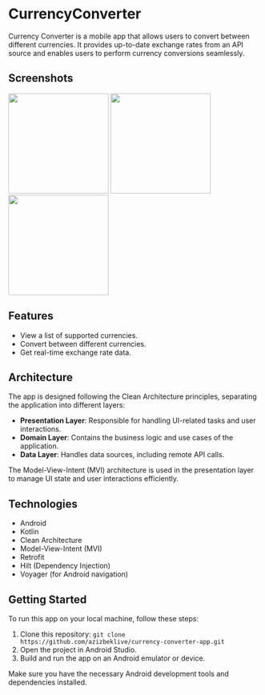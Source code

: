 # CurrencyConverter

Currency Converter is a mobile app that allows users to convert between different currencies. It provides up-to-date exchange rates from an API source and enables users to perform currency conversions seamlessly.

## Screenshots

<img src="(https://github.com/AzizbekLive/CurrencyConverter/assets/120745929/9ae0e21f-0f18-4193-a3bc-2f0e5c271530)" width="200">
<img src="(https://github.com/AzizbekLive/CurrencyConverter/assets/120745929/322c0286-ae07-4500-80aa-bdc0abe09384)" width="200">
<img src="(https://github.com/AzizbekLive/CurrencyConverter/assets/120745929/1074e218-6aa8-431f-af0f-395ce52be1da)" width="200">

## Features

- View a list of supported currencies.
- Convert between different currencies.
- Get real-time exchange rate data.

## Architecture

The app is designed following the Clean Architecture principles, separating the application into different layers:

- **Presentation Layer**: Responsible for handling UI-related tasks and user interactions.
- **Domain Layer**: Contains the business logic and use cases of the application.
- **Data Layer**: Handles data sources, including remote API calls.

The Model-View-Intent (MVI) architecture is used in the presentation layer to manage UI state and user interactions efficiently.

## Technologies

- Android
- Kotlin
- Clean Architecture
- Model-View-Intent (MVI)
- Retrofit
- Hilt (Dependency Injection)
- Voyager (for Android navigation)

## Getting Started

To run this app on your local machine, follow these steps:

1. Clone this repository: `git clone https://github.com/azizbeklive/currency-converter-app.git`
2. Open the project in Android Studio.
3. Build and run the app on an Android emulator or device.

Make sure you have the necessary Android development tools and dependencies installed.
